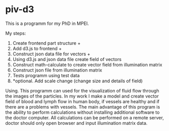 piv-d3
======

This is a programm for my PhD in MPEI.

My steps:
1) Create frontend part structure +
2) Add d3.js to frontend +
3) Construct json data file for vectors +
4) Using d3.js and json data file create field of vectors
5) Construct math-calculate to create vector field from illumination matrix 
6) Construct json file from illumination matrix
7) Tests programm using test data
8) *optional. Add scale change (change size and details of field)


Using. This programm can used for the visualization of fluid flow through the images of the particles. In my work I make a model and create vector field of blood and lymph flow in human body, if vessels are healthy and if there are a problems with vessels. The main advantage of this program is the ability to perform calculations without installing additional software to the doctor computer. All calculations can be performed on a remote server, doctor should only open browser and input illumination matrix  data.
